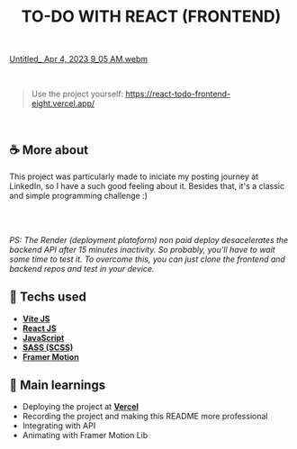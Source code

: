 <h1 align=center> TO-DO WITH REACT (FRONTEND)</h1>

<br>

[Untitled_ Apr 4, 2023 9_05 AM.webm](https://user-images.githubusercontent.com/107323497/229786288-f15dca24-787b-41b7-9528-5c714a6b22ea.webm)

<br>

> Use the project yourself:  <https://react-todo-frontend-eight.vercel.app/> 

<br>

## ☕ More about 
This project was particularly made to iniciate my posting journey at LinkedIn, so I have a such good feeling about it. Besides that, it's a classic and simple programming challenge :) 

<br> 
<br> 

_*PS:* The Render (deployment platoform) non paid deploy desacelerates the backend API after 15 minutes inactivity. So probably, you'll have to wait some time to test it. To overcome this, you can just clone the frontend and backend repos and test in your device._

## 🚀 Techs used 
* **[ Vite JS ](https://vitejs.dev/)**
* **[ React JS ](https://reactjs.org/docs/getting-started.html)**
* **[ JavaScript ](https://developer.mozilla.org/en-US/docs/Web/JavaScript)**
* **[ SASS (SCSS) ](https://sass-lang.com/documentation/)**
* **[ Framer Motion ](https://www.framer.com/motion/)**


<!-- <br>  -->

## 📝 Main learnings
* Deploying the project at **[Vercel](https://vercel.com/home)** 
* Recording the project and making this README more professional 
* Integrating with API 
* Animating with Framer Motion Lib
